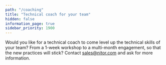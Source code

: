 ```yaml
---
path: "/coaching"
title: "Technical coach for your team"
hidden: false
information_page: true
sidebar_priority: 1900
---
```


Would you like for a technical coach to come level up the technical skills of your team? From a 1-week workshop to a multi-month engagement, so that the new practices will stick? Contact sales@nitor.com and ask for more information.

